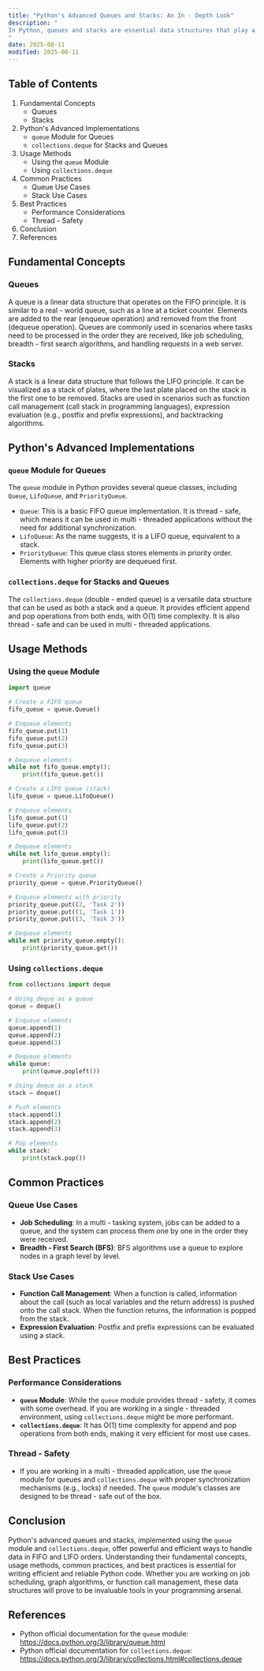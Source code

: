 ```yaml
---
title: "Python's Advanced Queues and Stacks: An In - Depth Look"
description: "
In Python, queues and stacks are essential data structures that play a crucial role in various programming scenarios. Queues follow the First - In - First - Out (FIFO) principle, where the first element added is the first one to be removed. Stacks, on the other hand, adhere to the Last - In - First - Out (LIFO) principle, meaning the last element added is the first to be removed.   While basic implementations of queues and stacks can be achieved using Python lists, Python also provides advanced built - in modules like `queue` and `collections.deque` that offer more efficient and feature - rich alternatives. This blog will take an in - depth look at these advanced implementations, covering their fundamental concepts, usage methods, common practices, and best practices.
"
date: 2025-08-11
modified: 2025-08-11
---
```


## Table of Contents
1. Fundamental Concepts
    - Queues
    - Stacks
2. Python's Advanced Implementations
    - `queue` Module for Queues
    - `collections.deque` for Stacks and Queues
3. Usage Methods
    - Using the `queue` Module
    - Using `collections.deque`
4. Common Practices
    - Queue Use Cases
    - Stack Use Cases
5. Best Practices
    - Performance Considerations
    - Thread - Safety
6. Conclusion
7. References

## Fundamental Concepts

### Queues
A queue is a linear data structure that operates on the FIFO principle. It is similar to a real - world queue, such as a line at a ticket counter. Elements are added to the rear (enqueue operation) and removed from the front (dequeue operation). Queues are commonly used in scenarios where tasks need to be processed in the order they are received, like job scheduling, breadth - first search algorithms, and handling requests in a web server.

### Stacks
A stack is a linear data structure that follows the LIFO principle. It can be visualized as a stack of plates, where the last plate placed on the stack is the first one to be removed. Stacks are used in scenarios such as function call management (call stack in programming languages), expression evaluation (e.g., postfix and prefix expressions), and backtracking algorithms.

## Python's Advanced Implementations

### `queue` Module for Queues
The `queue` module in Python provides several queue classes, including `Queue`, `LifoQueue`, and `PriorityQueue`. 
- `Queue`: This is a basic FIFO queue implementation. It is thread - safe, which means it can be used in multi - threaded applications without the need for additional synchronization.
- `LifoQueue`: As the name suggests, it is a LIFO queue, equivalent to a stack.
- `PriorityQueue`: This queue class stores elements in priority order. Elements with higher priority are dequeued first.

### `collections.deque` for Stacks and Queues
The `collections.deque` (double - ended queue) is a versatile data structure that can be used as both a stack and a queue. It provides efficient append and pop operations from both ends, with O(1) time complexity. It is also thread - safe and can be used in multi - threaded applications.

## Usage Methods

### Using the `queue` Module
```python
import queue

# Create a FIFO queue
fifo_queue = queue.Queue()

# Enqueue elements
fifo_queue.put(1)
fifo_queue.put(2)
fifo_queue.put(3)

# Dequeue elements
while not fifo_queue.empty():
    print(fifo_queue.get())

# Create a LIFO queue (stack)
lifo_queue = queue.LifoQueue()

# Enqueue elements
lifo_queue.put(1)
lifo_queue.put(2)
lifo_queue.put(3)

# Dequeue elements
while not lifo_queue.empty():
    print(lifo_queue.get())

# Create a Priority queue
priority_queue = queue.PriorityQueue()

# Enqueue elements with priority
priority_queue.put((2, 'Task 2'))
priority_queue.put((1, 'Task 1'))
priority_queue.put((3, 'Task 3'))

# Dequeue elements
while not priority_queue.empty():
    print(priority_queue.get())
```

### Using `collections.deque`
```python
from collections import deque

# Using deque as a queue
queue = deque()

# Enqueue elements
queue.append(1)
queue.append(2)
queue.append(3)

# Dequeue elements
while queue:
    print(queue.popleft())

# Using deque as a stack
stack = deque()

# Push elements
stack.append(1)
stack.append(2)
stack.append(3)

# Pop elements
while stack:
    print(stack.pop())
```

## Common Practices

### Queue Use Cases
- **Job Scheduling**: In a multi - tasking system, jobs can be added to a queue, and the system can process them one by one in the order they were received.
- **Breadth - First Search (BFS)**: BFS algorithms use a queue to explore nodes in a graph level by level.

### Stack Use Cases
- **Function Call Management**: When a function is called, information about the call (such as local variables and the return address) is pushed onto the call stack. When the function returns, the information is popped from the stack.
- **Expression Evaluation**: Postfix and prefix expressions can be evaluated using a stack.

## Best Practices

### Performance Considerations
- **`queue` Module**: While the `queue` module provides thread - safety, it comes with some overhead. If you are working in a single - threaded environment, using `collections.deque` might be more performant.
- **`collections.deque`**: It has O(1) time complexity for append and pop operations from both ends, making it very efficient for most use cases.

### Thread - Safety
- If you are working in a multi - threaded application, use the `queue` module for queues and `collections.deque` with proper synchronization mechanisms (e.g., locks) if needed. The `queue` module's classes are designed to be thread - safe out of the box.

## Conclusion
Python's advanced queues and stacks, implemented using the `queue` module and `collections.deque`, offer powerful and efficient ways to handle data in FIFO and LIFO orders. Understanding their fundamental concepts, usage methods, common practices, and best practices is essential for writing efficient and reliable Python code. Whether you are working on job scheduling, graph algorithms, or function call management, these data structures will prove to be invaluable tools in your programming arsenal.

## References
- Python official documentation for the `queue` module: https://docs.python.org/3/library/queue.html
- Python official documentation for `collections.deque`: https://docs.python.org/3/library/collections.html#collections.deque